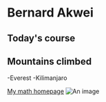 # Bernard Akwei
## Today's course

## Mountains climbed
-Everest
-Kilimanjaro

[My math homepage](https://math.uconn.edu/)
![An image](./)
